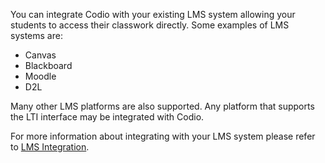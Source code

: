 You can integrate Codio with your existing LMS system allowing your students to access their classwork directly. Some examples of LMS systems are:

- Canvas
- Blackboard
- Moodle
- D2L

Many other LMS platforms are also supported. Any platform that supports the LTI interface may be integrated with Codio.

For more information about integrating with your LMS system please refer to [LMS Integration](https://codio.com/docs/classes/lti/).
